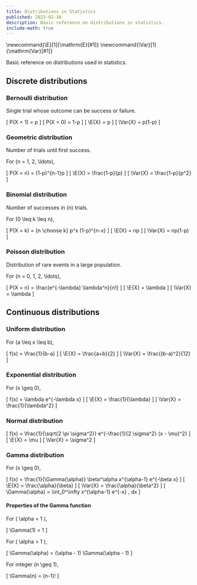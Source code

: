 ```yaml
---
title: Distributions in Statistics
published: 2023-02-16
description: Basic reference on distributions in statistics.
include-math: true
---
```


\newcommand{\E}[1]{\mathrm{E}[#1]}
\newcommand{\Var}[1]{\mathrm{Var}[#1]}

Basic reference on distributions used in statistics.

## Discrete distributions

### Bernoulli distribution

Single trial whose outcome can be success or failure.

\[ P(X = 1) = p \]
\[ P(X = 0) = 1-p \]
\[ \E{X} = p \]
\[ \Var{X} = p(1-p) \]

### Geometric distribution

Number of trials until first success.

For \(n = 1, 2, \ldots\),

\[ P(X = n) = (1-p)^{n-1}p \]
\[ \E{X} = \frac{1-p}{p} \]
\[ \Var{X} = \frac{1-p}{p^2} \]

### Binomial distribution

Number of successes in \(n\) trials.

For \(0 \leq k \leq n\),

\[ P(X = k) = {n \choose k} p^x (1-p)^{n-x} \]
\[ \E{X} = np \]
\[ \Var{X} = np(1-p) \]

### Poisson distribution

Distribution of rare events in a large population.

For \(n = 0, 1, 2, \ldots\),

\[ P(X = n) = \frac{e^{-\lambda} \lambda^n}{n!} \]
\[ \E{X} = \lambda \]
\[ \Var{X} = \lambda \]

## Continuous distributions

### Uniform distribution

For \(a \leq x \leq b\),

\[ f(x) = \frac{1}{b-a} \]
\[ \E{X} = \frac{a+b}{2} \]
\[ \Var{X} = \frac{(b-a)^2}{12} \]

### Exponential distribution

For \(x \geq 0\),

\[ f(x) = \lambda e^{-\lambda x} \]
\[ \E{X} = \frac{1}{\lambda} \]
\[ \Var{X} = \frac{1}{\lambda^2} \]

### Normal distribution

\[ f(x) = \frac{1}{\sqrt{2 \pi \sigma^2}} e^{-\frac{1}{2 \sigma^2} (x - \mu)^2} \]
\[ \E{X} = \mu \]
\[ \Var{X} = \sigma^2 \]

### Gamma distribution

For \(x \geq 0\),

\[ f(x) = \frac{1}{\Gamma(\alpha)} \beta^\alpha x^{\alpha-1} e^{-\beta x} \]
\[ \E{X} = \frac{\alpha}{\beta} \]
\[ \Var{X} = \frac{\alpha}{\beta^2} \]
\[ \Gamma(\alpha) = \int_0^\infty x^{\alpha-1} e^{-x} \, dx \]

#### Properties of the Gamma function

For \( \alpha = 1 \),

\[ \Gamma(1) = 1 \]

For \( \alpha > 1 \),

\[ \Gamma(\alpha) = (\alpha - 1) \Gamma(\alpha - 1) \]

For integer \(n \geq 1\),

\[ \Gamma(n) = (n-1)! \]
